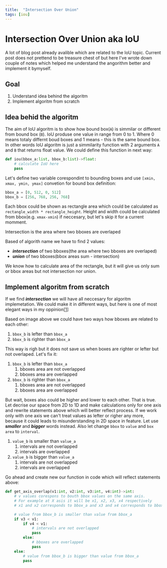 ```yaml
---
title:  "Intersection Over Union"
tags: [iou]
---
```


# Intersection Over Union aka IoU

A lot of blog post already avalible which are related to the IoU topic. Current post does not prettend to be treasure chest of  but here I've wrote down couple of notes which helped me understand the angorithm better and implement it bymyself.

## Goal
1. Understand idea behind the algoritm
2. Implement algoritm from scratch

## Idea behid the algoritm
The aim of IoU algoritm is to show how bound box(`A`) is simmilar or different from bound box (`B`). IoU produse one value in range from 0 to 1. Where 0 means totaly differnt boud boxes and 1 means - this is the same bound box. In other words IoU algoritm is just a simmilarity function with 2 arguments `A` and `B` that returns float value.
We could define this function in next way:

```python
def iou(bbox_a:list, bbox_b:list)->float:
    # calculate IoU here
    pass
```

Let's define two variable corespondint to bounding boxes and use `[xmin, xmax, ymin, ymax]` convetion for bound box definition:

```python
bbox_a = [0, 512, 0, 512]
bbox_b = [256, 768, 256, 768]
```

Each bbox could be shown as rectangle area which could be calculated as `rectangle_width * rectangle_height`. Height and width could be calculated from bbox(e.g. `xmax-xmin`) if neccesary, but let's skip it for a current momment.

Intersection is the area where two bboxes are overlaped

Based of algorith name we have to find 2 values:
- ***intersection*** of two bboxes(the area where two bboxes are overlaped)
- ***union*** of two bboxes(bbox areas sum - intersection)

We know how to calculate area of the rectangle, but it will give us only sum or bbox areas but not intersection nor union.

## Implement algoritm from scratch
If we find ***intersection*** we will have all neccesary for algoritm implemetation. We could make it in different ways, but here is one of most elegant ways in my oppinion[[1](https://github.com/experiencor/keras-yolo2/blob/4e8c85ce02435f136d4f4cfe930b4ccb759fbaf8/utils.py#L182)]

<!-- add image here -->
Based on image above we could have two ways how bboxes are related to each other:

1. `bbox_b` is lefter than `bbox_a`
2. `bbox_b` is righter than `bbox_a`

This way is righ but it does not save us when boxes are righter or lefter but not overlaped. Let's fix it:

1. `bbox_b` is lefter than `bbox_a`
    1. bboxes area are not overlapped
    2. bboxes area are overlapped
2. `bbox_b` is righter than `bbox_a`
    1. bboxes area are not overlapped
    2. bboxes area are overlapped

But wait, boxes also could be higher and lower to each other. That is true. Let decrise our space from 2D to 1D and make calculations only for one axis and rewrite statements above which will better reflect process. If we work only with one axis we can't treat values as lefter or righer any more, because it could leads to misunderstanding in 2D space in feature. Let use ***smaller*** and ***bigger*** words instead. Also let change `bbox` to `value` and `box area` to `interval`.

1. `value_b` is smaller than `value_a`
    1. intervals are not overlapped
    2. intervals are overlapped
2. `value_b` is bigger than `value_a`
    1. intervals are not overlapped
    2. intervals are overlapped

Go ahead and create new our function in code which will reflect statements above:

```python
def get_axis_overlap(v1:int, v2:int, v3:int, v4:int)->int:
    # v values corespons to bouth bbox values on the same axis.
    # For example at X asis it will be x1, x2, x3, x4 respectively
    # x1 and x2 corresponds to bbox_a and x3 and x4 corresponds to bbox_b

    # value from bbox_b is smaller than value from bbox_a
    if v3 < v1:
        if v4 < v1:
            # intervals are not overlapped
            pass
        else:
            # bboxes are overlapped
            pass
    else:
        # value from bbox_b is bigger than value from bbox_a
        pass
```